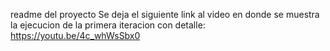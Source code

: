 readme del proyecto
Se deja el siguiente link al video en donde se muestra la ejecucion de la primera iteracion con detalle:
https://youtu.be/4c_whWsSbx0
